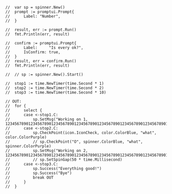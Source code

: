 
	// 	var sp = spinner.New()
	// 	prompt := promptui.Prompt{
	// 		Label: "Number",
	// 	}

	// 	result, err := prompt.Run()
	// 	fmt.Println(err, result)

	// 	confirm := promptui.Prompt{
	// 		Label:     "Is every ok?",
	// 		IsConfirm: true,
	// 	}
	// 	result, err = confirm.Run()
	// 	fmt.Println(err, result)

	// 	// sp := spinner.New().Start()

	// 	stop1 := time.NewTimer(time.Second * 1)
	// 	stop2 := time.NewTimer(time.Second * 2)
	// 	stop3 := time.NewTimer(time.Second * 10)

	// OUT:
	// 	for {
	// 		select {
	// 		case <-stop1.C:
	// 			sp.SetMsg("Working on 1, 12345678901234567890123456789012345678901234567890123456789012345678901234567890")
	// 		case <-stop2.C:
	// 			sp.CheckPoint(icon.IconCheck, color.ColorBlue, "what", color.ColorPurple)
	// 			// sp.CheckPoint("O", spinner.ColorBlue, "what", spinner.ColorPurple)
	// 			sp.SetMsg("Working on 2, 12345678901234567890123456789012345678901234567890123456789012345678901234567890")
	// 			// sp.SetSpinGap(50 * time.Millisecond)
	// 		case <-stop3.C:
	// 			sp.Success("Everything good!")
	// 			sp.Success("Bye")
	// 			break OUT
	// 		}
	// 	}
